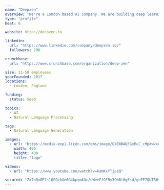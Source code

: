 ```yaml
---
name: "Deepzen"
overview: "We're a London based AI company. We are building deep learning based text understanding and speech synthesis systems to provide unified highly scaleable solutions for organisations and individuals."
type: "profile"
heat: 0

website: http://deepzen.io

linkedin:
  url: "https://www.linkedin.com/company/deepzen.io/"
  followers: 298

crunchbase:
  url: "https://www.crunchbase.com/organization/deep-zen"

size: 11-50 employees
yearFounded: 2017
locations:
  - London, England

funding:
  status: Seed

topics:
  - AI
  - Natural Language Processing

tags:
  - Natural Language Generation

images:
  - url: "https://media-exp1.licdn.com/dms/image/C4E0BAQFGxMuC_cMpXw/company-logo_200_200/0?e=1594857600&v=beta&t=LjusR1qYQN4IoyQ-Kzs3Pi3MYwd0ucgVi2Ca-CbeVnI"
    width: 400
    height: 400
    title: "logo"

videos:
  - url: "https://www.youtube.com/watch?v=kaNKxfTjpzQ"

secured: "Zx7h9xOE7s1QEOzkOe6G4kpqmAQc/uWeeFfOFBy3Oh0tHg5sd/geEE7QUTRHtiZSnk0BJx5MInmJ1JW4Hpd7uxfyt1e8MBClKj7vQbQJ06DgD8V/fkb5ZF16iWQkdfEGshsUcK5pk+eQo7h/GQYxIm1cK3HehmGCdsWVpEWB1zhMMV+RPf35iC4oGRcPknYGww7In//x4bQf9wxMZANkpeKTOzhM3rAh3us7XHe41MDvx5Bgmf5tMcJkDLkZcT2oAXJJLbSoyIJ/nD8DP7zoru5zcr8AmsOqUc9ZstOYzZWr+R4FXdjJBTia2NKVvvDfOwxsc6Q8CGqCBzuVrlWQNQ==;+hJaglszE/a5KFdRLt7odw=="
---
```


